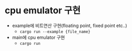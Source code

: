 # cpu emulator 구현
- example에 비트연산 구현(floating point, fixed point etc..)
    - `cargo run --example {file_name}`
- main에 cpu emulator 구현
    - `cargo run`